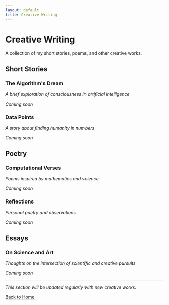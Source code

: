 ```yaml
---
layout: default
title: Creative Writing
---
```


<h1>Creative Writing</h1>

<p>A collection of my short stories, poems, and other creative works.</p>

<h2>Short Stories</h2>

<h3>The Algorithm's Dream</h3>
<p><em>A brief exploration of consciousness in artificial intelligence</em></p>

<p><em>Coming soon</em></p>

<h3>Data Points</h3>
<p><em>A story about finding humanity in numbers</em></p>

<p><em>Coming soon</em></p>

<h2>Poetry</h2>

<h3>Computational Verses</h3>
<p><em>Poems inspired by mathematics and science</em></p>

<p><em>Coming soon</em></p>

<h3>Reflections</h3>
<p><em>Personal poetry and observations</em></p>

<p><em>Coming soon</em></p>

<h2>Essays</h2>

<h3>On Science and Art</h3>
<p><em>Thoughts on the intersection of scientific and creative pursuits</em></p>

<p><em>Coming soon</em></p>

<hr>

<p><em>This section will be updated regularly with new creative works.</em></p>

<p><a href="index.html">Back to Home</a></p>
